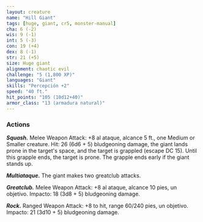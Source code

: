```yaml
---
layout: creature
name: "Hill Giant"
tags: [huge, giant, cr5, monster-manual]
cha: 6 (-2)
wis: 9 (-1)
int: 5 (-3)
con: 19 (+4)
dex: 8 (-1)
str: 21 (+5)
size: Huge giant
alignment: chaotic evil
challenge: "5 (1,800 XP)"
languages: "Giant"
skills: "Percepción +2"
speed: "40 ft."
hit_points: "105 (10d12+40)"
armor_class: "13 (armadura natural)"
---
```


### Actions

***Squash.*** Melee Weapon Attack: +8 al ataque, alcance 5 ft., one Medium or Smaller creature. Hit: 26 (6d6 + 5) bludgeoning damage, the giant lands prone in the target's space, and the target is grappled (escape DC 15). Until this grapple ends, the target is prone. The grapple ends early if the giant stands up.

***Multiataque.*** The giant makes two greatclub attacks.

***Greatclub.*** Melee Weapon Attack: +8 al ataque, alcance 10 pies, un objetivo. Impacto: 18 (3d8 + 5) bludgeoning damage.

***Rock.*** Ranged Weapon Attack: +8 to hit, range 60/240 pies, un objetivo. Impacto: 21 (3d10 + 5) bludgeoning damage.